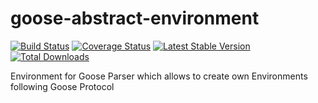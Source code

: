 # goose-abstract-environment

[![Build Status](https://img.shields.io/circleci/project/github/redco/goose-abstract-environment.svg?style=flat)](https://circleci.com/gh/redco/goose-abstract-environment)
[![Coverage Status](https://img.shields.io/coveralls/redco/goose-abstract-environment/master.svg?style=flat)](https://coveralls.io/github/redco/goose-abstract-environment)
[![Latest Stable Version](https://img.shields.io/npm/v/goose-abstract-environment.svg?style=flat)](https://www.npmjs.com/package/goose-abstract-environment)
[![Total Downloads](https://img.shields.io/npm/dt/goose-abstract-environment.svg?style=flat)](https://www.npmjs.com/package/goose-abstract-environment)

Environment for Goose Parser which allows to create own Environments following Goose Protocol
